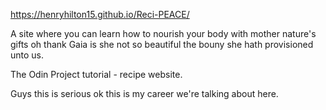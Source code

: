 https://henryhilton15.github.io/Reci-PEACE/

A site where you can learn how to nourish your body with mother nature's gifts oh thank Gaia is she not so beautiful the bouny she hath provisioned unto us.

The Odin Project tutorial - recipe website.

Guys this is serious ok this is my career we're talking about here.

